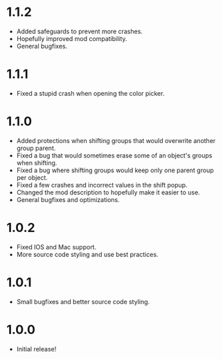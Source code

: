 # 1.1.2
- Added safeguards to prevent more crashes.
- Hopefully improved mod compatibility.
- General bugfixes.

# 1.1.1
- Fixed a stupid crash when opening the color picker.

# 1.1.0
- Added protections when shifting groups that would overwrite another group parent.
- Fixed a bug that would sometimes erase some of an object's groups when shifting.
- Fixed a bug where shifting groups would keep only one parent group per object.
- Fixed a few crashes and incorrect values in the shift popup.
- Changed the mod description to hopefully make it easier to use.
- General bugfixes and optimizations.

# 1.0.2
- Fixed IOS and Mac support.
- More source code styling and use best practices.

# 1.0.1
- Small bugfixes and better source code styling.

# 1.0.0
- Initial release!
